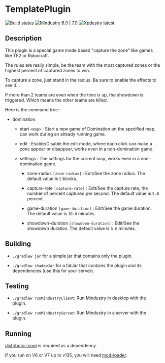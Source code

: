 # TemplatePlugin

[![Build status](https://github.com/Xpdustry/TemplatePlugin/actions/workflows/commit.yml/badge.svg?branch=master&event=push)](https://github.com/Xpdustry/TemplatePlugin/actions/workflows/commit.yml)
[![Mindustry 6.0 | 7.0 ](https://img.shields.io/badge/Mindustry-6.0%20%7C%207.0-ffd37f)](https://github.com/Anuken/Mindustry/releases)
[![Xpdustry latest](https://repo.xpdustry.fr/api/badge/latest/snapshots/fr/xpdustry/template-plugin?color=00FFFF&name=TemplatePlugin&prefix=v)](https://github.com/Xpdustry/TemplatePlugin/releases)

## Description

This plugin is a special game mode based "capture the zone" like games like TF2 or Robocraft.

The rules are really simple, be the team with the most captured zones or the highest percent of captured zones to win.

To capture a zone, just stand in the radius. Be sure to enable the effects to see it...

If more than 2 teams are even when the time is up, the showdown is triggered. Which means the other teams are killed.

Here is the command tree :

- domination

  - start `<map>` : Start a new game of Domination on the specified map, can work during an already running game.

  - edit : Enable/Disable the edit mode, where each click can make a zone appear or disappear, works even in a non-domination game.

  - settings : The settings for the current map, works even in a non-domination game.

    - zone-radius `[zone-radius]` : Edit/See the zone radius. The default value is `5` blocks.

    - capture-rate `[capture-rate]` : Edit/See the capture rate, the number of percent captured per second. The default value is `5.0` percent.

    - game-duration `[game-duration]` : Edit/See the game duration. The default value is `30.0` minutes.

    - showdown-duration `[showdown-duration]` : Edit/See the showdown duration. The default value is `5.0` minutes.


## Building

- `./gradlew jar` for a simple jar that contains only the plugin.

- `./gradlew shadowJar` for a fatJar that contains the plugin and its dependencies (use this for your server).

## Testing

- `./gradlew runMindustryClient`: Run Mindustry in desktop with the plugin.

- `./gradlew runMindustryServer`: Run Mindustry in a server with the plugin.

## Running

[distributor-core](https://github.com/Xpdustry/Distributor) is required as a dependency.

If you run on V6 or V7 up to v135, you will need [mod-loader](https://github.com/Xpdustry/ModLoaderPlugin).
